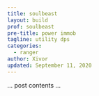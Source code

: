 ```yaml
---
title: soulbeast
layout: build
prof: soulbeast
pre-title: power immob
tagline: utility dps
categories:
  - ranger
author: Xivor
updated: September 11, 2020
---
```


… post contents …